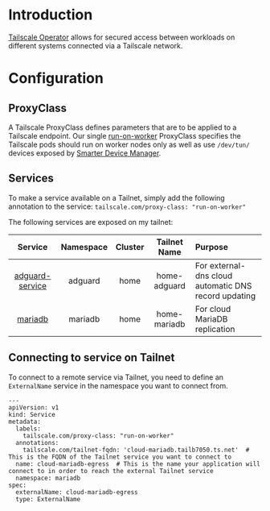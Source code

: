 # Introduction
[Tailscale Operator](https://tailscale.com/kb/1236/kubernetes-operator) allows for secured access between workloads on different systems connected via a Tailscale network.

# Configuration
## ProxyClass
A Tailscale ProxyClass defines parameters that are to be applied to a Tailscale endpoint. Our single [run-on-worker](/manifests/network/tailscale/proxyclass.yaml) ProxyClass specifies the Tailscale pods should run on worker nodes only as well as use `/dev/tun/` devices exposed by [Smarter Device Manager](/manifests/system/smarter-device-manager).

## Services
To make a service available on a Tailnet, simply add the following annotation to the service: `tailscale.com/proxy-class: "run-on-worker"`

The following services are exposed on my tailnet:

|     Service    |  Namespace  | Cluster |  Tailnet Name  |      Purpose                                        |
:---------------:|:-----------:|:--------------:|:---------:|:----------------------------------------------------|
|[adguard-service](/manifests/apps/adguard/overlays/home/values-adguard.yaml) |adguard | home | home-adguard | For external-dns cloud automatic DNS record updating|
| [mariadb](/manifests/database/mariadb/values.yaml) | mariadb | home | home-mariadb | For cloud MariaDB replication |


## Connecting to service on Tailnet
To connect to a remote service via Tailnet, you need to define an `ExternalName` service in the namespace you want to connect from. 

```
---
apiVersion: v1
kind: Service
metadata:
  labels:
    tailscale.com/proxy-class: "run-on-worker"
  annotations:
    tailscale.com/tailnet-fqdn: 'cloud-mariadb.tailb7050.ts.net'  # This is the FQDN of the Tailnet service you want to connect to
  name: cloud-mariadb-egress  # This is the name your application will connect to in order to reach the external Tailnet service
  namespace: mariadb
spec:
  externalName: cloud-mariadb-egress
  type: ExternalName
```

